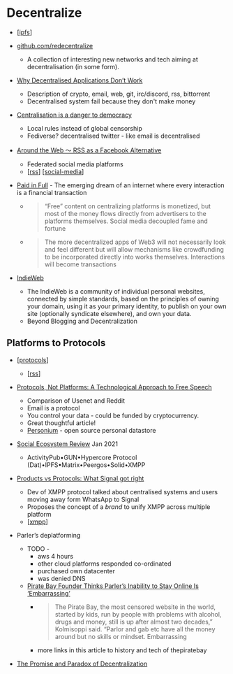 Decentralize
============

* [[ipfs]]

* [github.com/redecentralize](https://github.com/redecentralize/alternative-internet)
    * A collection of interesting new networks and tech aiming at decentralisation (in some form). 
* [Why Decentralised Applications Don’t Work](https://ingrids.space/posts/why-distributed-systems-dont-work/)
    * Description of crypto, email, web, git, irc/discord, rss, bittorrent
    * Decentralised system fail because they don't make money
* [Centralisation is a danger to democracy](https://redecentralize.org/blog/2021/01/18/centralization-is-a-danger-to-democracy)
    * Local rules instead of global censorship
    * Fediverse? decentralised twitter - like email is decentralised

* [Around the Web 〜 RSS as a Facebook Alternative](https://thenewleafjournal.com/around-the-web-rss-as-a-facebook-alternative/)
    * Federated social media platforms
    * [[rss]] [[social-media]]

* [Paid in Full](https://reallifemag.com/paid-in-full/) - The emerging dream of an internet where every interaction is a financial transaction
    * > “Free” content on centralizing platforms is monetized, but most of the money flows directly from advertisers to the platforms themselves. Social media decoupled fame and fortune
    * > The more decentralized apps of Web3 will not necessarily look and feel different but will allow mechanisms like crowdfunding to be incorporated directly into works themselves. Interactions will become transactions
* [IndieWeb](https://indieweb.org/)
    * The IndieWeb is a community of individual personal websites, connected by simple standards, based on the principles of owning your domain, using it as your primary identity, to publish on your own site (optionally syndicate elsewhere), and own your data.
    * Beyond Blogging and Decentralization

Platforms to Protocols
----------------------

* [[protocols]]
    * [[rss]]
* [Protocols, Not Platforms: A Technological Approach to Free Speech](https://knightcolumbia.org/content/protocols-not-platforms-a-technological-approach-to-free-speech)
    * Comparison of Usenet and Reddit
    * Email is a protocol
    * You control your data - could be funded by cryptocurrency.
    * Great thoughtful article!
    * [Personium](https://personium.io/en/index.html) - open source personal datastore
* [Social Ecosystem Review](https://matrix.org/_matrix/media/r0/download/twitter.modular.im/981b258141aa0b197804127cd2f7d298757bad20) Jan 2021
    * ActivityPub•GUN•Hypercore Protocol (Dat)•IPFS•Matrix•Peergos•Solid•XMPP
* [Products vs Protocols: What Signal got right](https://snikket.org/blog/products-vs-protocols/)
    * Dev of XMPP protocol talked about centralised systems and users moving away form WhatsApp to Signal
    * Proposes the concept of a _brand_ to unify XMPP across multiple platform
    * [[xmpp]]

* Parler’s deplatforming
    * TODO - 
        * aws 4 hours
        * other cloud platforms responded co-ordinated
        * purchased own datacenter
        * was denied DNS
    * [Pirate Bay Founder Thinks Parler’s Inability to Stay Online Is ‘Embarrassing’](https://www.vice.com/en/article/3an7pn/pirate-bay-founder-thinks-parlers-inability-to-stay-online-is-embarrassing)
        * > The Pirate Bay, the most censored website in the world, started by kids, run by people with problems with alcohol, drugs and money, still is up after almost two decades,” Kolmisoppi said. “Parlor and gab etc have all the money around but no skills or mindset. Embarrassing
        * more links in this article to history and tech of thepiratebay

* [The Promise and Paradox of Decentralization](https://www.thediff.co/p/the-promise-and-paradox-of-decentralization)

[//begin]: # "Autogenerated link references for markdown compatibility"
[ipfs]: ipfs.md "IPFS"
[rss]: rss.md "rss"
[social-media]: social-media.md "Social Media"
[protocols]: protocols.md "Protocols"
[xmpp]: xmpp.md "XMPP"
[//end]: # "Autogenerated link references"